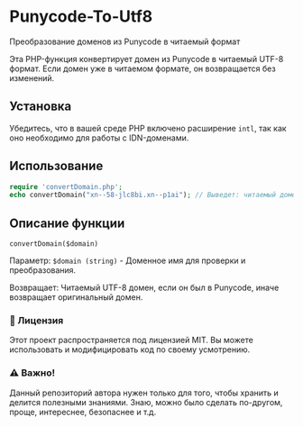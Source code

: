 # Punycode-To-Utf8

Преобразование доменов из Punycode в читаемый формат

Эта PHP-функция конвертирует домен из Punycode в читаемый UTF-8 формат. Если домен уже в читаемом формате, он возвращается без изменений.

## Установка

Убедитесь, что в вашей среде PHP включено расширение `intl`, так как оно необходимо для работы с IDN-доменами.

## Использование

```php
require 'convertDomain.php';
echo convertDomain("xn--58-jlc8bi.xn--p1ai"); // Выведет: читаемый домен
```

## Описание функции

`convertDomain($domain)`

Параметр: `$domain (string)` - Доменное имя для проверки и преобразования.

Возвращает: Читаемый UTF-8 домен, если он был в Punycode, иначе возвращает оригинальный домен.

### 📜 Лицензия
Этот проект распространяется под лицензией MIT. Вы можете использовать и модифицировать код по своему усмотрению.

### ⚠️ Важно!
Данный репозиторий автора нужен только для того, чтобы хранить и делится полезными знаниями. Знаю, можно было сделать по-другом, проще, интереснее, безопаснее и т.д.
